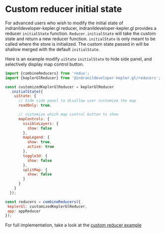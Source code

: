 # Custom reducer initial state

For advanced users who wish to modify the initial state of indranildeveloper-kepler.gl reducer, indranildeveloper-kepler.gl provides a reducer `initialState` function. `Reducer.initialState` will take the custom state and return a new reducer function. `initialState` is only meant to be called where the store is initialized. The custom state passed in will be shallow merged with the default `initialState`.

Here is an example modify `uiState` `initialState` to hide side panel, and selectively display map control button.

```js
import {combineReducers} from 'redux';
import {keplerGlReducer} from '@indranildeveloper-kepler.gl/reducers';

const customizedKeplerGlReducer = keplerGlReducer
  .initialState({
    uiState: {
      // hide side panel to disallow user customize the map
      readOnly: true,

      // customize which map control button to show
      mapControls: {
        visibleLayers: {
          show: false
        },
        mapLegend: {
          show: true,
          active: true
        },
        toggle3d: {
          show: false
        },
        splitMap: {
          show: false
        }
      }
    }
  });

const reducers = combineReducers({
 keplerGl: customizedKeplerGlReducer,
 app: appReducer
});
```

For full implementation, take a look at the [custom reducer example][custom-reducer-example]

[custom-reducer-example]: https://github.com/keplergl/indranildeveloper-kepler.gl/tree/master/examples/custom-reducer

